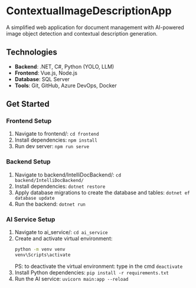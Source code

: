 # ContextualImageDescriptionApp
A simplified web application for document management with AI-powered image object detection and contextual description generation.

## Technologies
- **Backend**: .NET, C#, Python (YOLO, LLM)
- **Frontend**: Vue.js, Node.js
- **Database**: SQL Server
- **Tools**: Git, GitHub, Azure DevOps, Docker

## Get Started
### Frontend Setup
1. Navigate to frontend/: `cd frontend`
2. Install dependencies: `npm install`
3. Run dev server: `npm run serve`

### Backend Setup
1. Navigate to backend/IntelliDocBackend/: `cd backend/IntelliDocBackend/`
2. Install dependencies: `dotnet restore`
3. Apply database migrations to create the database and tables: `dotnet ef database update`
4. Run the backend: `dotnet run`

### AI Service Setup
1. Navigate to ai_service/: `cd ai_service`
2. Create and activate virtual environment:
   ```bash
   python -m venv venv
   venv\Scripts\activate
   ```
   PS: to deactivate the virtual environment: type in the cmd `deactivate`
3. Install Python dependencies: `pip install -r requirements.txt`
4. Run the AI service: `uvicorn main:app --reload`
